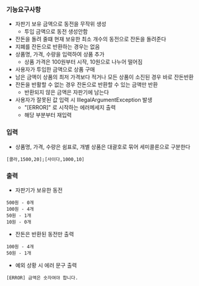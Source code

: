 ### 기능요구사항
- 자판기 보유 금액으로 동전을 무작위 생성
  - 투입 금액으로 동전 생성안함
- 잔돈을 돌려 줄떄 현재 보유한 최소 개수의 동전으로 잔돈을 돌려준다
- 지폐를 잔돈으로 반환하는 경우는 없음
- 상품명, 가격, 수량을 입력하여 상품 추가
  - 상품 가격은 100원부터 시작, 10원으로 나누어 떨어짐
- 사용자가 투입한 금액으로 상품 구매
- 남은 금액이 상품의 최저 가격보다 적거나 모든 상품이 소진된 경우 바로 잔돈반환
- 잔돈을 반활할 수 없는 경우 잔돈으로 반환할 수 있는 금액만 반환
  - 반환되지 않은 금액은 자판기에 남는다
- 사용자가 잘못된 값 입력 시 IllegalArgumentException 발생
  - "[ERROR]" 로 시작하는 에러메세지 출력
  - 해당 부분부터 재입력

### 입력
- 상품명, 가격, 수량은 쉼표로, 개별 상품은 대괄호로 묶어 세미콜론으로 구분한다
```
[콜라,1500,20];[사이다,1000,10]
```

### 출력
- 자판기가 보유한 동전
```
500원 - 0개
100원 - 4개
50원 - 1개
10원 - 0개
```
- 잔돈은 반환된 동전만 출력
```
100원 - 4개
50원 - 1개
```
- 예외 상황 시 에러 문구 출력
```
[ERROR] 금액은 숫자여야 합니다.
```

